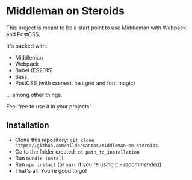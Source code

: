 # Middleman on Steroids

This project is meant to be a start point to use Middleman with Webpack and PostCSS.

It's packed with:

* Middleman
* Webpack
* Babel (ES2015)
* Sass
* PostCSS (with cssnext, lost grid and font magic)

... among other things.

Feel free to use it in your projects!

## Installation

* Clone this repository: `git clone https://github.com/hildersantos/middleman-on-steroids`
* Go to the folder created: `cd path_to_installation`
* Run `bundle install`
* Run `npm install` (or `yarn` if you're using it - *recommended*)
* That's all. You're good to go!
